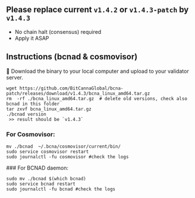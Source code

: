 
## Please replace current `v1.4.2` or `v1.4.3-patch` by `v1.4.3`
- No chain halt (consensus) required
- Apply it ASAP


## Instructions (bcnad & cosmovisor) 
:eyes: Download the binary to your local computer and upload to your validator server.

```
wget https://github.com/BitCannaGlobal/bcna-patch/releases/download/v1.4.3/bcna_linux_amd64.tar.gz
rm  -rf ./bcna_linux_amd64.tar.gz  # delete old versions, check also bcnad in this folder
tar zxvf bcna_linux_amd64.tar.gz
./bcnad version
 >> result should be `v1.4.3`
```
### For Cosmovisor:
```
mv ./bcnad  ~/.bcna/cosmovisor/current/bin/
sudo service cosmovisor restart
sudo journalctl -fu cosmovisor #check the logs
```

### For BCNAD daemon:
```
sudo mv ./bcnad $(which bcnad)
sudo service bcnad restart
sudo journalctl -fu bcnad #check the logs
```

